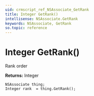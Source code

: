 ```yaml
---
uid: crmscript_ref_NSAssociate_GetRank
title: Integer GetRank()
intellisense: NSAssociate.GetRank
keywords: NSAssociate, GetRank
so.topic: reference
---
```


# Integer GetRank()

Rank order 

**Returns:** Integer

```crmscript
NSAssociate thing;
Integer rank  = thing.GetRank();
```

